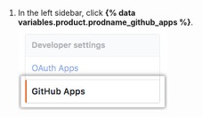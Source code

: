 1. In the left sidebar, click **{% data variables.product.prodname_github_apps %}**. ![{% data variables.product.prodname_github_apps %} settings](/assets/images/help/organizations/github-apps-settings-sidebar.png)
